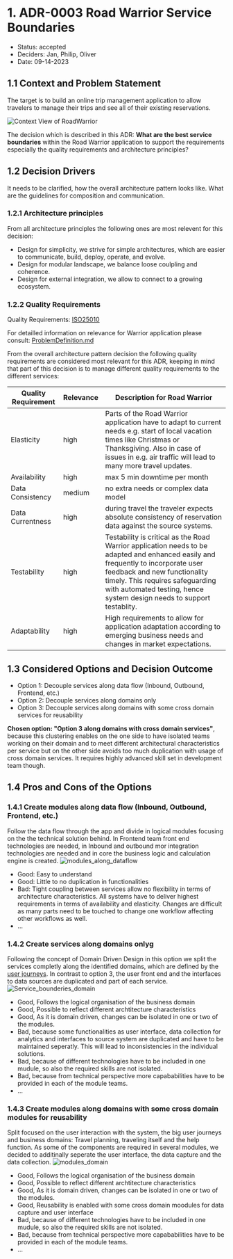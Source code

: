 # 1. ADR-0003 Road Warrior Service Boundaries 
<!-- Architecture Decision Record for relevant/important architecture or design decisions with product, cross product or platforms. The general purpose is to make the problem statement, conflicting requirements and analyzed solutions explicit. Use for important decisions and focus on essential information and diagramming. -->

* Status: accepted <!-- mandatory -->
* Deciders: Jan, Philip, Oliver <!-- mandatory -->
* Date: 09-14-2023 <!-- mandatory -->

## 1.1 Context and Problem Statement

The target is to build an online trip management application to allow travelers to manage their trips and see all of their existing reservations.

![Context View of RoadWarrior](ContextView.png)

The decision which is described in this ADR: **What are the best service boundaries** within the Road Warrior application to support the requirements especially the quality requirements and architecture principles?

## 1.2 Decision Drivers

It needs to be clarified, how the overall architecture pattern looks like. What are the guidelines for composition and communication.

### 1.2.1 Architecture principles
From all architecture principles the following ones are most relevent for this decision:
* Design for simplicity, we strive for simple architectures, which are easier to communicate, build, deploy, operate, and evolve.
* Design for modular landscape, we balance loose coulpling and coherence.
* Design for external integration, we allow to connect to a growing ecosystem.


### 1.2.2 Quality Requirements
Quality Requirements: [ISO25010](https://iso25000.com/index.php/en/iso-25000-standards/iso-25010)

For detailled information on relevance for Warrior application please consult: [ProblemDefinition.md](/01%20ProblemDefintion/ProblemDefinition.md)

From the overall architecture pattern decision the following quality requirements are considered most relevant for this ADR, keeping in mind that part of this decision is to manage different quality requirements to the different services:


| Quality Requirement | Relevance | Description for Road Warrior |
| --- | --- | --- |
| Elasticity | high | Parts of the Road Warrior application have to adapt to current needs e.g. start of local vacation times like Christmas or Thanksgiving. Also in case of issues in e.g. air traffic will lead to many more travel updates. |
| Availability | high | max 5 min downtime per month|
| Data Consistency | medium | no extra needs or complex data model |
| Data Currentness | high | during travel the traveler expects absolute consistency of reservation data against the source systems. |
| Testability | high | Testability is critical as the Road Warrior application needs to be adapted and enhanced easily and frequently to incorporate user feedback and new functionality timely. This requires safeguarding with automated testing, hence system design needs to support testablity. |
| Adaptability | high | High requirements to allow for application adaptation according to emerging business needs and changes in market expectations.|

## 1.3 Considered Options and Decision Outcome

* Option 1: Decouple services along data flow (Inbound, Outbound, Frontend, etc.) 
* Option 2: Decouple services along domains only
* Option 3: Decouple services along domains with some cross domain services for reusability

**Chosen option: "Option 3 along domains with cross domain services"**, because this clustering enables on the one side to have isolated teams working on their domain and to meet different architectural characteristics per service but on the other side avoids too much duplication with usage of cross domain services. It requires highly advanced skill set in development team though.

## 1.4 Pros and Cons of the Options <!-- optional -->


### 1.4.1 Create modules along data flow (Inbound, Outbound, Frontend, etc.)

Follow the data flow through the app and divide in logical modules focusing on the the technical solution behind. In Frontend team front end technologies are needed, in Inbound and outbound mor integration technologies are needed and in core the business logic and calculation engine is created.
![modules_along_dataflow](DataFlowModules.png)
* Good: Easy to understand
* Good: Little to no duplication in functionalities
* Bad: Tight coupling between services allow no flexibility in terms of architecture characteristics. All systems have to deliver highest requirements in terms of availability and elasticity. Changes are difficult as many parts need to be touched to change one workflow affecting other workflows as well.
* … <!-- numbers of pros and cons can vary -->

### 1.4.2 Create services along domains onlyg

Following the concept of Domain Driven Design in this option we split the services completly along the identified domains, which are defined by the [user journeys](/01%20ProblemDefintion/ProblemDefinition.md#user-journeys). In contrast to option 3, the user front end and the interfaces to data sources are duplicated and part of each service.
![Service_bounderies_domain](Service_bounderies_domain.png)
* Good, Follows the logical organisation of the business domain
* Good, Possible to reflect different archtitecture characteristics
* Good, As it is domain driven, changes can be isolated in one or two of the modules.
* Bad, because some functionalities as user interface, data collection for analytics and interfaces to source system are duplicated and have to be maintained seperatly. This will lead to inconsistencies in the individual solutions.
* Bad, because of different technologies have to be included in one mudule, so also the required skills are not isolated. 
* Bad, because from technical perspective more capababilities have to be provided in each of the module teams.
* … <!-- numbers of pros and cons can vary -->

### 1.4.3 Create modules along domains with some cross domain modules for reusability

Split focused on the user interaction with the system, the big user journeys and business domains: Travel planning, traveling itself and the help function. As some of the components are required in several modules, we decided to additinally seperate the user interface, the data capture and the data collection.
![modules_domain](modules_domain.png)
* Good, Follows the logical organisation of the business domain
* Good, Possible to reflect different archtitecture characteristics
* Good, As it is domain driven, changes can be isolated in one or two of the modules.
* Good, Reusability is enabled with some cross domain moodules for data capture and user interface
* Bad, because of different technologies have to be included in one mudule, so also the required skills are not isolated. 
* Bad, because from technical perspective more capababilities have to be provided in each of the module teams.
* … <!-- numbers of pros and cons can vary -->
